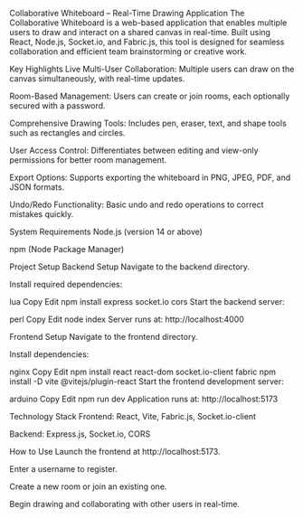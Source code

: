 Collaborative Whiteboard – Real-Time Drawing Application
The Collaborative Whiteboard is a web-based application that enables multiple users to draw and interact on a shared canvas in real-time. Built using React, Node.js, Socket.io, and Fabric.js, this tool is designed for seamless collaboration and efficient team brainstorming or creative work.

Key Highlights
Live Multi-User Collaboration: Multiple users can draw on the canvas simultaneously, with real-time updates.

Room-Based Management: Users can create or join rooms, each optionally secured with a password.

Comprehensive Drawing Tools: Includes pen, eraser, text, and shape tools such as rectangles and circles.

User Access Control: Differentiates between editing and view-only permissions for better room management.

Export Options: Supports exporting the whiteboard in PNG, JPEG, PDF, and JSON formats.

Undo/Redo Functionality: Basic undo and redo operations to correct mistakes quickly.

System Requirements
Node.js (version 14 or above)

npm (Node Package Manager)

Project Setup
Backend Setup
Navigate to the backend directory.

Install required dependencies:

lua
Copy
Edit
npm install express socket.io cors
Start the backend server:

perl
Copy
Edit
node index
Server runs at: http://localhost:4000

Frontend Setup
Navigate to the frontend directory.

Install dependencies:

nginx
Copy
Edit
npm install react react-dom socket.io-client fabric
npm install -D vite @vitejs/plugin-react
Start the frontend development server:

arduino
Copy
Edit
npm run dev
Application runs at: http://localhost:5173

Technology Stack
Frontend: React, Vite, Fabric.js, Socket.io-client

Backend: Express.js, Socket.io, CORS

How to Use
Launch the frontend at http://localhost:5173.

Enter a username to register.

Create a new room or join an existing one.

Begin drawing and collaborating with other users in real-time.
